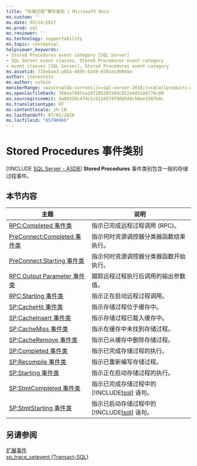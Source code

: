 ```yaml
---
title: “存储过程”事件类别 | Microsoft Docs
ms.custom: ''
ms.date: 03/14/2017
ms.prod: sql
ms.reviewer: ''
ms.technology: supportability
ms.topic: conceptual
helpviewer_keywords:
- Stored Procedures event category [SQL Server]
- SQL Server event classes, Stored Procedures event category
- event classes [SQL Server], Stored Procedures event category
ms.assetid: 71bebaa3-a05a-4695-b349-078cecd0949a
author: stevestein
ms.author: sstein
monikerRange: =azuresqldb-current||>=sql-server-2016||=sqlallproducts-allversions||>=sql-server-linux-2017||=azuresqldb-mi-current
ms.openlocfilehash: 766ea798faa2df28520fa93c852add32e6778c80
ms.sourcegitcommit: da88320c474c1c9124574f90d549c50ee3387b4c
ms.translationtype: HT
ms.contentlocale: zh-CN
ms.lasthandoff: 07/01/2020
ms.locfileid: "85790966"
---
```

# <a name="stored-procedures-event-category"></a>Stored Procedures 事件类别
[!INCLUDE [SQL Server - ASDB](../../includes/applies-to-version/sql-asdb.md)]
  **Stored Procedures** 事件类别包含一般的存储过程事件。  
  
## <a name="in-this-section"></a>本节内容  
  
|主题|说明|  
|-----------|-----------------|  
|[RPC:Completed 事件类](../../relational-databases/event-classes/rpc-completed-event-class.md)|指示已完成远程过程调用 (RPC)。|  
|[PreConnect:Completed 事件类](../../relational-databases/event-classes/preconnect-completed-event-class.md)|指示何时资源调控器分类器函数结束执行。|  
|[PreConnect:Starting 事件类](../../relational-databases/event-classes/preconnect-starting-event-class.md)|指示何时资源调控器分类器函数开始执行。|  
|[RPC Output Parameter 事件类](../../relational-databases/event-classes/rpc-output-parameter-event-class.md)|跟踪远程过程执行后调用的输出参数值。|  
|[RPC:Starting 事件类](../../relational-databases/event-classes/rpc-starting-event-class.md)|指示正在启动远程过程调用。|  
|[SP:CacheHit 事件类](../../relational-databases/event-classes/sp-cachehit-event-class.md)|指示存储过程位于缓存中。|  
|[SP:CacheInsert 事件类](../../relational-databases/event-classes/sp-cacheinsert-event-class.md)|指示存储过程已载入缓存中。|  
|[SP:CacheMiss 事件类](../../relational-databases/event-classes/sp-cachemiss-event-class.md)|指示在缓存中未找到存储过程。|  
|[SP:CacheRemove 事件类](../../relational-databases/event-classes/sp-cacheremove-event-class.md)|指示已从缓存中删除存储过程。|  
|[SP:Completed 事件类](../../relational-databases/event-classes/sp-completed-event-class.md)|指示已完成存储过程的执行。|  
|[SP:Recompile 事件类](../../relational-databases/event-classes/sp-recompile-event-class.md)|指示已重新编写存储过程。|  
|[SP:Starting 事件类](../../relational-databases/event-classes/sp-starting-event-class.md)|指示正在启动存储过程的执行。|  
|[SP:StmtCompleted 事件类](../../relational-databases/event-classes/sp-stmtcompleted-event-class.md)|指示已完成存储过程中的 [!INCLUDE[tsql](../../includes/tsql-md.md)] 语句。|  
|[SP:StmtStarting 事件类](../../relational-databases/event-classes/sp-stmtstarting-event-class.md)|指示已启动存储过程中的 [!INCLUDE[tsql](../../includes/tsql-md.md)] 语句。|  
  
## <a name="see-also"></a>另请参阅  
 [扩展事件](../../relational-databases/extended-events/extended-events.md)   
 [sp_trace_setevent (Transact-SQL)](../../relational-databases/system-stored-procedures/sp-trace-setevent-transact-sql.md)  
  
  
